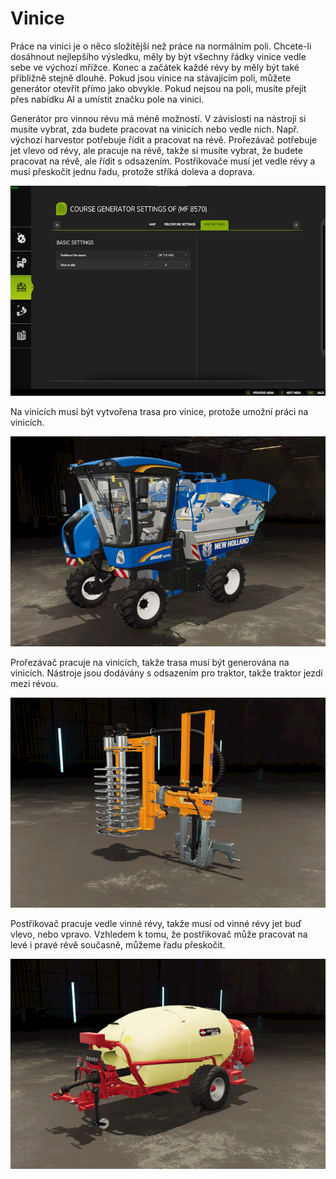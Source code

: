 # Vinice


Práce na vinici je o něco složitější než práce na normálním poli.
Chcete-li dosáhnout nejlepšího výsledku, měly by být všechny řádky vinice vedle sebe ve výchozí mřížce.
Konec a začátek každé révy by měly být také přibližně stejně dlouhé.
Pokud jsou vinice na stávajícím poli, můžete generátor otevřít přímo jako obvykle.
Pokud nejsou na poli, musíte přejít přes nabídku AI a umístit značku pole na vinici.



Generátor pro vinnou révu má méně možností.
V závislosti na nástroji si musíte vybrat, zda budete pracovat na vinicích nebo vedle nich.
Např. výchozí harvestor potřebuje řídit a pracovat na révě.
      Prořezávač potřebuje jet vlevo od révy, ale pracuje na révě, takže si musíte vybrat, že budete pracovat na révě, ale řídit s odsazením.
      Postřikovače musí jet vedle révy a musí přeskočit jednu řadu, protože stříká doleva a doprava.


![Image](../assets/images/vineworkgen_0_0_765_510.png)


Na vinicích musí být vytvořena trasa pro vinice, protože umožní práci na vinicích.


![Image](../assets/images/vineworkharvest_0_0_765_510.png)


Prořezávač pracuje na vinicích, takže trasa musí být generována na vinicích.
Nástroje jsou dodávány s odsazením pro traktor, takže traktor jezdí mezi révou.


![Image](../assets/images/vineworkpruner_0_0_765_510.png)


Postřikovač pracuje vedle vinné révy, takže musí od vinné révy jet buď vlevo, nebo vpravo.
Vzhledem k tomu, že postřikovač může pracovat na levé i pravé révě současně, můžeme řadu přeskočit.


![Image](../assets/images/vineworkspray_0_0_765_510.png)

